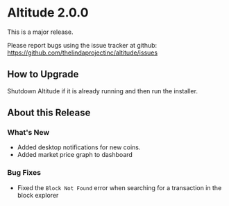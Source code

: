 # Altitude 2.0.0

This is a major release.

Please report bugs using the issue tracker at github: https://github.com/thelindaprojectinc/altitude/issues

## How to Upgrade
Shutdown Altitude if it is already running and then run the installer.

## About this Release

### What's New
- Added desktop notifications for new coins.
- Added market price graph to dashboard

### Bug Fixes
- Fixed the `Block Not Found` error when searching for a transaction in the block explorer